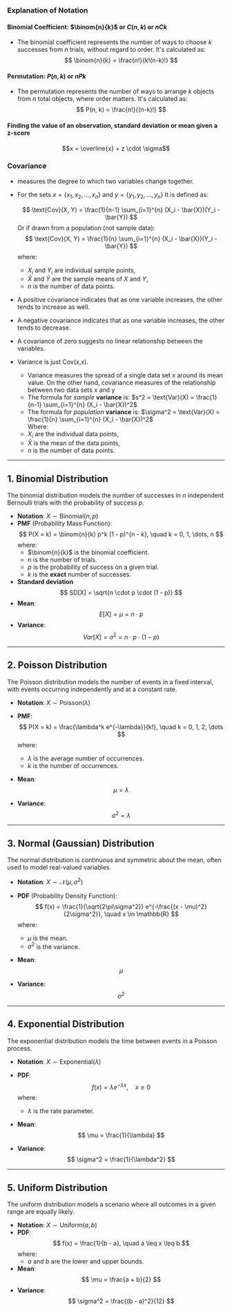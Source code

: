 ### Explanation of Notation

#### **Binomial Coefficient**: $\binom{n}{k}$ or $C(n, k)$ or $nCk$
- The binomial coefficient represents the number of ways to choose $k$ successes from $n$ trials, without regard to order. It's calculated as:
  $$ \binom{n}{k} = \frac{n!}{k!(n-k)!} $$
#### **Permutation**: $P(n, k)$ or $nPk$
- The permutation represents the number of ways to arrange $k$ objects from $n$ total objects, where order matters. It's calculated as:
$$ P(n, k) = \frac{n!}{(n-k)!} $$
#### Finding the value of an observation, standard deviation or mean given a z-score
$$x = \overline{x} + z \cdot \sigma$$
### Covariance
- measures the degree to which two variables change together.
- For the sets $x = \{x_1, x_2,..., x_n\}$ and $y = \{y_1, y_2,..., y_n\}$ It is defined as:

  $$
  \text{Cov}(X, Y) = \frac{1}{n-1} \sum_{i=1}^{n} (X_i - \bar{X})(Y_i - \bar{Y})
  $$
  Or if drawn from a population (not sample data):
    $$
  \text{Cov}(X, Y) = \frac{1}{n} \sum_{i=1}^{n} (X_i - \bar{X})(Y_i - \bar{Y})
  $$
 where:
  - $X_i$ and $Y_i$ are individual sample points,
  - $\bar{X}$ and $\bar{Y}$ are the sample means of $X$ and $Y$,
  - $n$ is the number of data points.

- A positive covariance indicates that as one variable increases, the other tends to increase as well.
- A negative covariance indicates that as one variable increases, the other tends to decrease.
- A covariance of zero suggests no linear relationship between the variables.
- Variance is just Cov(x,x).
	- Variance measures the spread of a single data set x around its mean value. On the other hand, covariance measures of the relationship between two data sets x and y
	- The formula for *sample* **variance** is: $s^2 = \text{Var}(X) = \frac{1}{n-1} \sum_{i=1}^{n} (X_i - \bar{X})^2$	
	- The formula for *population* **variance** is: $\sigma^2 = \text{Var}(X) = \frac{1}{n} \sum_{i=1}^{n} (X_i - \bar{X})^2$	
	Where:
	- $X_i$ are the individual data points,
	- $\bar{X}$ is the mean of the data points,
	- $n$ is the number of data points.


---
## 1. **Binomial Distribution**
The binomial distribution models the number of successes in $n$ independent Bernoulli trials with the probability of success $p$.
- **Notation**: $X \sim \text{Binomial}(n, p)$
- **PMF** (Probability Mass Function):
  $$ P(X = k) = \binom{n}{k} p^k (1 - p)^{n - k}, \quad k = 0, 1, \dots, n $$
  where:
  - $\binom{n}{k}$ is the binomial coefficient.
  - $n$ is the number of trials.
  - $p$ is the probability of success on a given trial.
  - $k$ is the **exact** number of successes.
- **Standard deviation**
$$ SD[X] = \sqrt{n \cdot p \cdot (1 - p)} $$
- **Mean**:
$$ E[X] = \mu = n \cdot p $$
- **Variance**:
  $$ Var[X] =  \sigma^2 = n \cdot p \cdot (1 - p) $$
---
## 2. **Poisson Distribution**
The Poisson distribution models the number of events in a fixed interval, with events occurring independently and at a constant rate.
- **Notation**: $X \sim \text{Poisson}(\lambda)$
- **PMF**:
  $$ P(X = k) = \frac{\lambda^k e^{-\lambda}}{k!}, \quad k = 0, 1, 2, \dots $$
  where:
  - $\lambda$ is the average number of occurrences.
  - $k$ is the number of occurrences.

- **Mean**:
$$ \mu = \lambda $$
- **Variance**:
$$ \sigma^2 = \lambda $$
---
## 3. **Normal (Gaussian) Distribution**
The normal distribution is continuous and symmetric about the mean, often used to model real-valued variables.
- **Notation**: $X \sim \mathcal{N}(\mu, \sigma^2)$
- **PDF** (Probability Density Function):
  $$ f(x) = \frac{1}{\sqrt{2\pi\sigma^2}} e^{-\frac{(x - \mu)^2}{2\sigma^2}}, \quad x \in \mathbb{R} $$
  where:
  - $\mu$ is the mean.
  - $\sigma^2$ is the variance.

- **Mean**:
$$ \mu $$
- **Variance**:
$$ \sigma^2 $$
---
## 4. **Exponential Distribution**
The exponential distribution models the time between events in a Poisson process.
- **Notation**: $X \sim \text{Exponential}(\lambda)$
- **PDF**:
  $$ f(x) = \lambda e^{-\lambda x}, \quad x \geq 0 $$
  where:
  - $\lambda$ is the rate parameter.

- **Mean**:
$$ \mu = \frac{1}{\lambda} $$
- **Variance**:
$$ \sigma^2 = \frac{1}{\lambda^2} $$
---
## 5. **Uniform Distribution**
The uniform distribution models a scenario where all outcomes in a given range are equally likely.
- **Notation**: $X \sim \text{Uniform}(a, b)$
- **PDF**:
  $$ f(x) = \frac{1}{b - a}, \quad a \leq x \leq b $$
  where:
  - $a$ and $b$ are the lower and upper bounds.
- **Mean**:
$$ \mu = \frac{a + b}{2} $$
- **Variance**:
$$ \sigma^2 = \frac{(b - a)^2}{12} $$